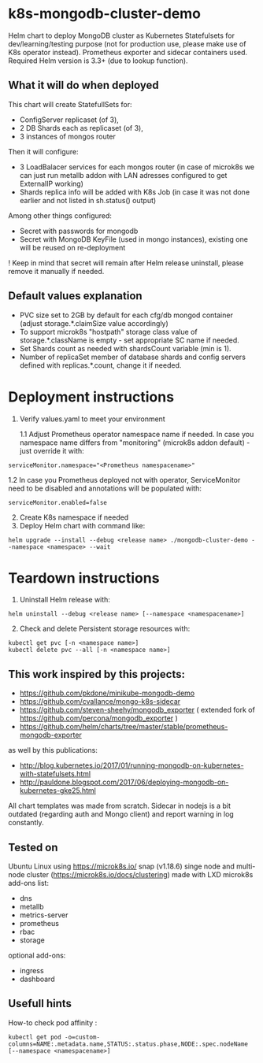 # k8s-mongodb-cluster-demo
Helm chart to deploy MongoDB cluster as Kubernetes Statefulsets for dev/learning/testing purpose (not for production use, please make use of K8s operator instead). Prometheus exporter and sidecar containers used. Required Helm version is 3.3+ (due to lookup function).

## What it will do when deployed
This chart will create StatefullSets for:
- ConfigServer replicaset (of 3),
- 2 DB Shards each as replicaset (of 3),
- 3 instances of mongos router

Then it will configure:
- 3 LoadBalacer services for each mongos router (in case of microk8s we can just run metallb addon with LAN adresses configured to get ExternalIP working)
- Shards replica info will be added with K8s Job (in case it was not done earlier and not listed in sh.status() output)

Among other things configured:
- Secret with passwords for mongodb
- Secret with MongoDB KeyFile (used in mongo instances), existing one will be reused on re-deployment

! Keep in mind that secret will remain after Helm release uninstall, please remove it manually if needed.

## Default values explanation
- PVC size set to 2GB by default for each cfg/db mongod container (adjust storage.*.claimSize value accordingly)
- To support microk8s "hostpath" storage class value of storage.*.className is empty - set appropriate SC name if needed.
- Set Shards count as needed with shardsCount variable (min is 1).
- Number of replicaSet member of database shards and config servers defined with replicas.*.count, change it if needed.

# Deployment instructions
1. Verify values.yaml to meet your environment

   1.1 Adjust Prometheus operator namespace name if needed.
In case you namespace name differs from "monitoring" (microk8s addon default) - just override it with:
```
serviceMonitor.namespace="<Prometheus namespacename>"
```
   1.2 In case you Prometheus deployed not with operator, ServiceMonitor need to be disabled and annotations will be populated with:
```
serviceMonitor.enabled=false
```

2. Create K8s namespace if needed
3. Deploy Helm chart with command like:
```
helm upgrade --install --debug <release name> ./mongodb-cluster-demo --namespace <namespace> --wait
```

# Teardown instructions
1. Uninstall Helm release with:
```
helm uninstall --debug <release name> [--namespace <namespacename>]
```
2. Check and delete Persistent storage resources with:
```
kubectl get pvc [-n <namespace name>]
kubectl delete pvc --all [-n <namespace name>]
```

## This work inspired by this projects:
- https://github.com/pkdone/minikube-mongodb-demo
- https://github.com/cvallance/mongo-k8s-sidecar
- https://github.com/steven-sheehy/mongodb_exporter ( extended fork of https://github.com/percona/mongodb_exporter )
- https://github.com/helm/charts/tree/master/stable/prometheus-mongodb-exporter

as well by this publications:
- http://blog.kubernetes.io/2017/01/running-mongodb-on-kubernetes-with-statefulsets.html
- http://pauldone.blogspot.com/2017/06/deploying-mongodb-on-kubernetes-gke25.html

All chart templates was made from scratch. Sidecar in nodejs is a bit outdated (regarding auth and Mongo client) and report warning in log constantly.

## Tested on 
Ubuntu Linux using https://microk8s.io/ snap (v1.18.6) singe node and multi-node cluster (https://microk8s.io/docs/clustering) made with LXD
microk8s add-ons list:
- dns
- metallb
- metrics-server
- prometheus
- rbac
- storage

optional add-ons:
- ingress
- dashboard

## Usefull hints
How-to check pod affinity : 
```
kubectl get pod -o=custom-columns=NAME:.metadata.name,STATUS:.status.phase,NODE:.spec.nodeName [--namespace <namespacename>]
```
